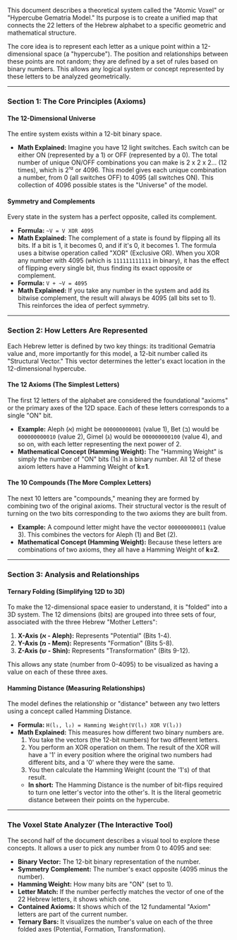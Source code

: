 This document describes a theoretical system called the "Atomic Voxel" or "Hypercube Gematria Model." Its purpose is to create a unified map that connects the 22 letters of the Hebrew alphabet to a specific geometric and mathematical structure.

The core idea is to represent each letter as a unique point within a 12-dimensional space (a "hypercube"). The position and relationships between these points are not random; they are defined by a set of rules based on binary numbers. This allows any logical system or concept represented by these letters to be analyzed geometrically.

---

### **Section 1: The Core Principles (Axioms)**

#### **The 12-Dimensional Universe**

The entire system exists within a 12-bit binary space.

*   **Math Explained:** Imagine you have 12 light switches. Each switch can be either ON (represented by a 1) or OFF (represented by a 0). The total number of unique ON/OFF combinations you can make is 2 x 2 x 2... (12 times), which is 2¹² or 4096. This model gives each unique combination a number, from 0 (all switches OFF) to 4095 (all switches ON). This collection of 4096 possible states is the "Universe" of the model.

#### **Symmetry and Complements**

Every state in the system has a perfect opposite, called its complement.

*   **Formula:** `~V = V XOR 4095`
*   **Math Explained:** The complement of a state is found by flipping all its bits. If a bit is 1, it becomes 0, and if it's 0, it becomes 1. The formula uses a bitwise operation called "XOR" (Exclusive OR). When you XOR any number with 4095 (which is `111111111111` in binary), it has the effect of flipping every single bit, thus finding its exact opposite or complement.
*   **Formula:** `V + ~V = 4095`
*   **Math Explained:** If you take any number in the system and add its bitwise complement, the result will always be 4095 (all bits set to 1). This reinforces the idea of perfect symmetry.

---

### **Section 2: How Letters Are Represented**

Each Hebrew letter is defined by two key things: its traditional Gematria value and, more importantly for this model, a 12-bit number called its "Structural Vector." This vector determines the letter's exact location in the 12-dimensional hypercube.

#### **The 12 Axioms (The Simplest Letters)**

The first 12 letters of the alphabet are considered the foundational "axioms" or the primary axes of the 12D space. Each of these letters corresponds to a single "ON" bit.

*   **Example:** Aleph (א) might be `000000000001` (value 1), Bet (ב) would be `000000000010` (value 2), Gimel (ג) would be `000000000100` (value 4), and so on, with each letter representing the next power of 2.
*   **Mathematical Concept (Hamming Weight):** The "Hamming Weight" is simply the number of "ON" bits (1s) in a binary number. All 12 of these axiom letters have a Hamming Weight of **k=1**.

#### **The 10 Compounds (The More Complex Letters)**

The next 10 letters are "compounds," meaning they are formed by combining two of the original axioms. Their structural vector is the result of turning on the two bits corresponding to the two axioms they are built from.

*   **Example:** A compound letter might have the vector `000000000011` (value 3). This combines the vectors for Aleph (1) and Bet (2).
*   **Mathematical Concept (Hamming Weight):** Because these letters are combinations of two axioms, they all have a Hamming Weight of **k=2**.

---

### **Section 3: Analysis and Relationships**

#### **Ternary Folding (Simplifying 12D to 3D)**

To make the 12-dimensional space easier to understand, it is "folded" into a 3D system. The 12 dimensions (bits) are grouped into three sets of four, associated with the three Hebrew "Mother Letters":

1.  **X-Axis (א - Aleph):** Represents "Potential" (Bits 1-4).
2.  **Y-Axis (מ - Mem):** Represents "Formation" (Bits 5-8).
3.  **Z-Axis (ש - Shin):** Represents "Transformation" (Bits 9-12).

This allows any state (number from 0-4095) to be visualized as having a value on each of these three axes.

#### **Hamming Distance (Measuring Relationships)**

The model defines the relationship or "distance" between any two letters using a concept called Hamming Distance.

*   **Formula:** `H(l₁, l₂) = Hamming Weight(V(l₁) XOR V(l₂))`
*   **Math Explained:** This measures how different two binary numbers are.
    1.  You take the vectors (the 12-bit numbers) for two different letters.
    2.  You perform an XOR operation on them. The result of the XOR will have a '1' in every position where the original two numbers had different bits, and a '0' where they were the same.
    3.  You then calculate the Hamming Weight (count the '1's) of that result.
    *   **In short:** The Hamming Distance is the number of bit-flips required to turn one letter's vector into the other's. It is the literal geometric distance between their points on the hypercube.

---

### **The Voxel State Analyzer (The Interactive Tool)**

The second half of the document describes a visual tool to explore these concepts. It allows a user to pick any number from 0 to 4095 and see:

*   **Binary Vector:** The 12-bit binary representation of the number.
*   **Symmetry Complement:** The number's exact opposite (4095 minus the number).
*   **Hamming Weight:** How many bits are "ON" (set to 1).
*   **Letter Match:** If the number perfectly matches the vector of one of the 22 Hebrew letters, it shows which one.
*   **Contained Axioms:** It shows which of the 12 fundamental "Axiom" letters are part of the current number.
*   **Ternary Bars:** It visualizes the number's value on each of the three folded axes (Potential, Formation, Transformation).
